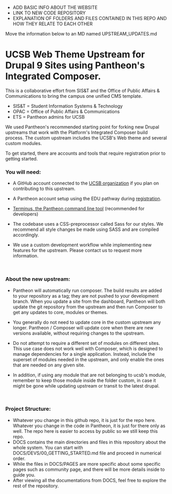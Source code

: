 **<FIXME>**
* ADD BASIC INFO ABOUT THE WEBSITE
* LINK TO NEW CODE REPOSITORY
* EXPLANATION OF FOLDERS AND FILES CONTAINED IN THIS REPO AND HOW THEY RELATE TO EACH OTHER



Move the information below to an MD named UPSTREAM_UPDATES.md
# UCSB Web Theme Upstream for Drupal 9 Sites using Pantheon's Integrated Composer.

This is a collaborative effort from SIS&T and the Office of Public Affairs & Communications to bring the campus one unified CMS template.

* SIS&T = Student Information Systems & Technology
* OPAC = Office of Public Affairs & Communications
* ETS = Pantheon admins for UCSB

We used Pantheon's recommended starting point for forking new Drupal upstreams that work with the Platform's Integrated Composer build process. The custom upstream includes the UCSB's Web theme and several custom modules.

To get started, there are accounts and tools that require registration prior to getting started.

### You will need:

* A GitHub account connected to the [UCSB organization](https://github.com/ucsb/github-guide) if you plan on contributing to this upstream.

* A Pantheon account setup using the EDU pathway during [registration](https://pantheon.io/register).

* [Terminus, the Pantheon command line tool](https://pantheon.io/docs/terminus/install/) (recommended for developers)

* The codebase uses a CSS-preprocessor called Sass for our styles. We recommend all style changes be made using SASS and are compiled accordingly.

* We use a custom development workflow while implementing new features for the upstream. Please contact us to request more information.
<br />

### About the new upstream:

* Pantheon will automatically run composer. The build results are added to your repository as a tag; they are not pushed to your development branch. When you update a site from the dashboard, Pantheon will both update the git repository from the upstream and then run Composer to get any updates to core, modules or themes.

* You generally do not need to update core in the custom upstream any longer. Pantheon / Composer will update core when there are new versions available, without requiring changes to the upstream.

* Do not attempt to require a different set of modules on different sites. This use case does not work well with Composer, which is designed to manage dependencies for a single application. Instead, include the superset of modules needed in the upstream, and only enable the ones that are needed on any given site.

* In addition, if using any module that are not belonging to ucsb's module, remember to keep those module inside the folder custom, in case it might be gone while updating upstream or transit to the latest drupal.
<br />

### Project Structure:

* Whatever you change in this github repo, it is just for the repo here. Whatever you change in the code in Pantheon, it is just for there only as well. The repo here is easier to access by public so we still keep this repo.
* DOCS contains the main directories and files in this repository about the whole system. You can start with DOCS/DEVS/00_GETTING_STARTED.md file and proceed in numerical order. 
* While the files in DOCS/PAGES are more specific about some specific pages such as community page, and there will be more details inside to guide you.
* After viewing all the documentations from DOCS, feel free to explore the rest of the repository.
